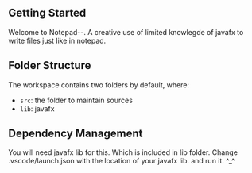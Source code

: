 ## Getting Started

Welcome to Notepad--.
A creative use of limited knowlegde of javafx to write files just like in notepad.

## Folder Structure

The workspace contains two folders by default, where:

- `src`: the folder to maintain sources
- `lib`: javafx

## Dependency Management
You will need javafx lib for this. Which is included in lib folder. Change .vscode/launch.json with the location
of your javafx lib. and run it. ^_^

